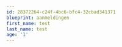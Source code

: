 ```yaml
---
id: 28372264-c24f-4bc6-bfc4-32cbad341371
blueprint: aanmeldingen
first_name: test
last_name: test
age: '1'
---
```

